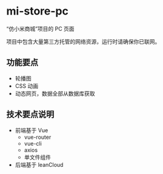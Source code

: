 # mi-store-pc

“仿小米商城”项目的 PC 页面

项目中包含大量第三方托管的网络资源，运行时请确保你已联网。

## 功能要点

- 轮播图
- CSS 动画
- 动态网页，数据全部从数据库获取

## 技术要点说明

- 前端基于 Vue
  - vue-router
  - vue-cli
  - axios
  - 单文件组件
- 后端基于 leanCloud
